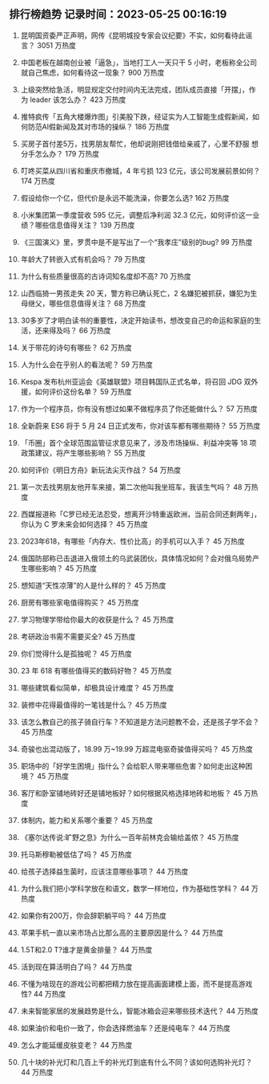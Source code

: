 
## 排行榜趋势 记录时间：2023-05-25 00:16:19
  
  1. 昆明国资委严正声明，网传《昆明城投专家会议纪要》不实，如何看待此谣言？ 3051 万热度
    
  2. 中国老板在越南创业被「逼急」，当地打工人一天只干 5 小时，老板称全公司就自己焦虑，如何看待这一现象？ 900 万热度
    
  3. 上级突然给急活，明显规定交付时间内无法完成，团队成员直接「开摆」，作为 leader 该怎么办？ 423 万热度
    
  4. 推特疯传「五角大楼爆炸图」引美股下跌，经证实为人工智能生成假新闻，如何防范AI假新闻及其对市场的操纵？ 186 万热度
    
  5. 买房子首付差5万，找男朋友帮忙，他却说刚把钱借给亲戚了，心里不舒服 想分手怎么办？ 179 万热度
    
  6. 叮咚买菜从四川省和重庆市撤城，4 年亏损 123 亿元，该公司发展前景如何？ 174 万热度
    
  7. 假设给你一个亿，但代价是永远不能洗澡，你要怎么选? 162 万热度
    
  8. 小米集团第一季度营收 595 亿元，调整后净利润 32.3 亿元，如何评价这一业绩？哪些信息值得关注？ 139 万热度
    
  9. 《三国演义》里，罗贯中是不是写出了一个“我孝庄”级别的bug? 99 万热度
    
  10. 年龄大了转嵌入式有机会吗？ 79 万热度
    
  11. 为什么有些质量很高的古诗词知名度却不高? 70 万热度
    
  12. 山西临猗一男孩走失 20 天，警方称已确认死亡，2 名嫌犯被抓获，嫌犯为生母继父，哪些信息值得关注？ 68 万热度
    
  13. 30多岁了才明白读书的重要性，决定开始读书，想改变自己的命运和家庭的生活，还来得及吗？ 66 万热度
    
  14. 关于带花的诗句有哪些？ 62 万热度
    
  15. 人为什么会在乎别人的看法呢？ 59 万热度
    
  16. Kespa 发布杭州亚运会《英雄联盟》项目韩国队正式名单，将召回 JDG 双外援，如何评价这份名单？ 59 万热度
    
  17. 作为一个程序员，你有没有想过如果不做程序员了你还能做什么？ 57 万热度
    
  18. 全新蔚来 ES6 将于 5 月 24 日正式发布，你对该车都有哪些期待？ 55 万热度
    
  19. 「币圈」首个全球范围监管征求意见来了，涉及市场操纵、利益冲突等 18 项政策建议，将产生哪些影响？ 55 万热度
    
  20. 如何评价《明日方舟》新玩法尖灭作战？ 54 万热度
    
  21. 第一次去找男朋友他开车来接，第二次他叫我坐班车，我该生气吗？ 48 万热度
    
  22. 西媒报道称「C罗已经无法忍受，想离开沙特重返欧洲，当前合同还剩两年」，你认为 C 罗未来会如何选择？ 45 万热度
    
  23. 2023年618，有哪些「内存大、性价比高」的手机可以入手？ 45 万热度
    
  24. 俄国防部称已击退进入俄领土的乌武装团伙，具体情况如何？会对俄乌局势产生哪些影响？ 45 万热度
    
  25. 想知道“天性凉薄”的人是什么样的？ 45 万热度
    
  26. 厨房有哪些家电值得购买？ 45 万热度
    
  27. 学习物理学带给你最大的收获是什么？ 45 万热度
    
  28. 考研政治书需不需要买全? 45 万热度
    
  29. 你们觉得什么是孤独呢？ 45 万热度
    
  30. 23 年 618 有哪些值得买的数码好物？ 45 万热度
    
  31. 哪些建筑看似简单，却极具设计难度？ 45 万热度
    
  32. 装修中花得最值得的一笔钱是什么？ 45 万热度
    
  33. 该怎么教自己的孩子骑自行车？不知道是方法问题教不会，还是孩子学不会？ 45 万热度
    
  34. 奇骏也出混动版了，18.99 万~19.99 万超混电驱奇骏值得买吗？ 45 万热度
    
  35. 职场中的「好学生困境」指什么？会给职人带来哪些危害？如何走出这种困境？ 45 万热度
    
  36. 客厅和卧室铺地砖好还是铺地板好？如何根据风格选择地砖和地板？ 45 万热度
    
  37. 体制内，能力和关系哪个重要？ 45 万热度
    
  38. 《塞尔达传说:旷野之息》为什么一百年前林克会输给盖侬？ 45 万热度
    
  39. 托马斯穆勒被低估了吗？ 45 万热度
    
  40. 给孩子选择益生菌时，应该注意哪些事项？ 44 万热度
    
  41. 为什么我们把小学科学放在和语文，数学一样地位，作为基础性学科？ 44 万热度
    
  42. 如果你有200万，你会辞职躺平吗？ 44 万热度
    
  43. 苹果手机一直以来市场占比那么高的主要原因是什么？ 44 万热度
    
  44. 1.5T和2.0 T?谁才是黄金排量？ 44 万热度
    
  45. 活到现在算活明白了吗？ 44 万热度
    
  46. 不懂为啥现在的游戏公司都把精力放在提高画面建模上面，而不是提高游戏性? 44 万热度
    
  47. 未来智能家居的发展趋势是什么，智能冰箱会迎来哪些技术迭代？ 44 万热度
    
  48. 如果油价和电价一致了，你会选择燃油车？还是纯电车？ 44 万热度
    
  49. 怎么才能延缓皮肤变老？ 44 万热度
    
  50. 几十块的补光灯和几百上千的补光灯到底有什么不同？该如何选购补光灯？ 44 万热度
    